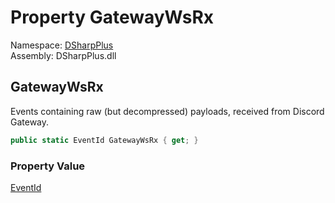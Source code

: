 # Property GatewayWsRx

Namespace: [DSharpPlus](DSharpPlus.md)  
Assembly: DSharpPlus.dll

## <a id="DSharpPlus_LoggerEvents_GatewayWsRx"></a>GatewayWsRx

Events containing raw (but decompressed) payloads, received from Discord Gateway.

```csharp
public static EventId GatewayWsRx { get; }
```

### Property Value

[EventId](https://learn.microsoft.com/dotnet/api/microsoft.extensions.logging.eventid)

